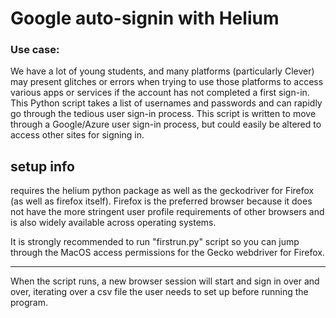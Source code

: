 # Google auto-signin with Helium

### Use case:
We have a lot of young students, and many platforms (particularly Clever) may present glitches or errors when trying to use those platforms to access various apps or services if the account has not completed a first sign-in. This Python script takes a list of usernames and passwords and can rapidly go through the tedious user sign-in process. This script is written to move through a Google/Azure user sign-in process, but could easily be altered to access other sites for signing in.

## setup info
requires the helium python package as well as the geckodriver for Firefox (as well as firefox itself). Firefox is the preferred browser because it does not have the more stringent user profile requirements of other browsers and is also widely available across operating systems.

It is strongly recommended to run "firstrun.py" script so you can jump through the MacOS access permissions for the Gecko webdriver for Firefox.

___

When the script runs, a new browser session will start and sign in over and over, iterating over a csv file the user needs to set up before running the program.
